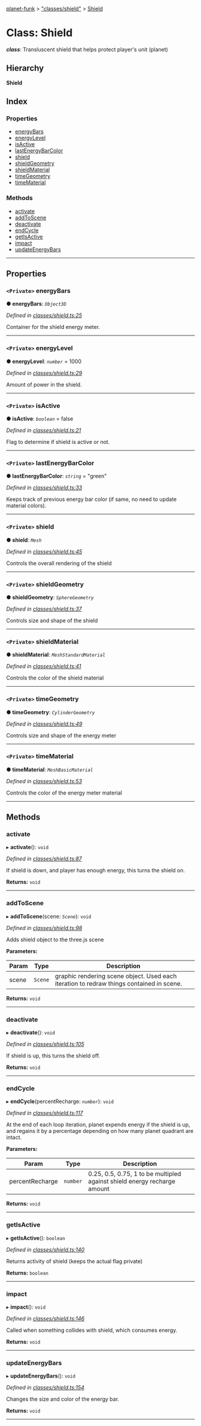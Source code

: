 [planet-funk](../README.md) > ["classes/shield"](../modules/_classes_shield_.md) > [Shield](../classes/_classes_shield_.shield.md)

# Class: Shield

*__class__*: Transluscent shield that helps protect player's unit (planet)

## Hierarchy

**Shield**

## Index

### Properties

* [energyBars](_classes_shield_.shield.md#energybars)
* [energyLevel](_classes_shield_.shield.md#energylevel)
* [isActive](_classes_shield_.shield.md#isactive)
* [lastEnergyBarColor](_classes_shield_.shield.md#lastenergybarcolor)
* [shield](_classes_shield_.shield.md#shield)
* [shieldGeometry](_classes_shield_.shield.md#shieldgeometry)
* [shieldMaterial](_classes_shield_.shield.md#shieldmaterial)
* [timeGeometry](_classes_shield_.shield.md#timegeometry)
* [timeMaterial](_classes_shield_.shield.md#timematerial)

### Methods

* [activate](_classes_shield_.shield.md#activate)
* [addToScene](_classes_shield_.shield.md#addtoscene)
* [deactivate](_classes_shield_.shield.md#deactivate)
* [endCycle](_classes_shield_.shield.md#endcycle)
* [getIsActive](_classes_shield_.shield.md#getisactive)
* [impact](_classes_shield_.shield.md#impact)
* [updateEnergyBars](_classes_shield_.shield.md#updateenergybars)

---

## Properties

<a id="energybars"></a>

### `<Private>` energyBars

**● energyBars**: *`Object3D`*

*Defined in [classes/shield.ts:25](https://github.com/WilliamRADFunk/planet-funk/blob/7ab3c98/src/classes/shield.ts#L25)*

Container for the shield energy meter.

___
<a id="energylevel"></a>

### `<Private>` energyLevel

**● energyLevel**: *`number`* = 1000

*Defined in [classes/shield.ts:29](https://github.com/WilliamRADFunk/planet-funk/blob/7ab3c98/src/classes/shield.ts#L29)*

Amount of power in the shield.

___
<a id="isactive"></a>

### `<Private>` isActive

**● isActive**: *`boolean`* = false

*Defined in [classes/shield.ts:21](https://github.com/WilliamRADFunk/planet-funk/blob/7ab3c98/src/classes/shield.ts#L21)*

Flag to determine if shield is active or not.

___
<a id="lastenergybarcolor"></a>

### `<Private>` lastEnergyBarColor

**● lastEnergyBarColor**: *`string`* = "green"

*Defined in [classes/shield.ts:33](https://github.com/WilliamRADFunk/planet-funk/blob/7ab3c98/src/classes/shield.ts#L33)*

Keeps track of previous energy bar color (if same, no need to update material colors).

___
<a id="shield"></a>

### `<Private>` shield

**● shield**: *`Mesh`*

*Defined in [classes/shield.ts:45](https://github.com/WilliamRADFunk/planet-funk/blob/7ab3c98/src/classes/shield.ts#L45)*

Controls the overall rendering of the shield

___
<a id="shieldgeometry"></a>

### `<Private>` shieldGeometry

**● shieldGeometry**: *`SphereGeometry`*

*Defined in [classes/shield.ts:37](https://github.com/WilliamRADFunk/planet-funk/blob/7ab3c98/src/classes/shield.ts#L37)*

Controls size and shape of the shield

___
<a id="shieldmaterial"></a>

### `<Private>` shieldMaterial

**● shieldMaterial**: *`MeshStandardMaterial`*

*Defined in [classes/shield.ts:41](https://github.com/WilliamRADFunk/planet-funk/blob/7ab3c98/src/classes/shield.ts#L41)*

Controls the color of the shield material

___
<a id="timegeometry"></a>

### `<Private>` timeGeometry

**● timeGeometry**: *`CylinderGeometry`*

*Defined in [classes/shield.ts:49](https://github.com/WilliamRADFunk/planet-funk/blob/7ab3c98/src/classes/shield.ts#L49)*

Controls size and shape of the energy meter

___
<a id="timematerial"></a>

### `<Private>` timeMaterial

**● timeMaterial**: *`MeshBasicMaterial`*

*Defined in [classes/shield.ts:53](https://github.com/WilliamRADFunk/planet-funk/blob/7ab3c98/src/classes/shield.ts#L53)*

Controls the color of the energy meter material

___

## Methods

<a id="activate"></a>

###  activate

▸ **activate**(): `void`

*Defined in [classes/shield.ts:87](https://github.com/WilliamRADFunk/planet-funk/blob/7ab3c98/src/classes/shield.ts#L87)*

If shield is down, and player has enough energy, this turns the shield on.

**Returns:** `void`

___
<a id="addtoscene"></a>

###  addToScene

▸ **addToScene**(scene: *`Scene`*): `void`

*Defined in [classes/shield.ts:98](https://github.com/WilliamRADFunk/planet-funk/blob/7ab3c98/src/classes/shield.ts#L98)*

Adds shield object to the three.js scene

**Parameters:**

| Param | Type | Description |
| ------ | ------ | ------ |
| scene | `Scene` |  graphic rendering scene object. Used each iteration to redraw things contained in scene. |

**Returns:** `void`

___
<a id="deactivate"></a>

###  deactivate

▸ **deactivate**(): `void`

*Defined in [classes/shield.ts:105](https://github.com/WilliamRADFunk/planet-funk/blob/7ab3c98/src/classes/shield.ts#L105)*

If shield is up, this turns the shield off.

**Returns:** `void`

___
<a id="endcycle"></a>

###  endCycle

▸ **endCycle**(percentRecharge: *`number`*): `void`

*Defined in [classes/shield.ts:117](https://github.com/WilliamRADFunk/planet-funk/blob/7ab3c98/src/classes/shield.ts#L117)*

At the end of each loop iteration, planet expends energy if the shield is up, and regains it by a percentage depending on how many planet quadrant are intact.

**Parameters:**

| Param | Type | Description |
| ------ | ------ | ------ |
| percentRecharge | `number` |  0.25, 0.5, 0.75, 1 to be multipled against shield energy recharge amount |

**Returns:** `void`

___
<a id="getisactive"></a>

###  getIsActive

▸ **getIsActive**(): `boolean`

*Defined in [classes/shield.ts:140](https://github.com/WilliamRADFunk/planet-funk/blob/7ab3c98/src/classes/shield.ts#L140)*

Returns activity of shield (keeps the actual flag private)

**Returns:** `boolean`

___
<a id="impact"></a>

###  impact

▸ **impact**(): `void`

*Defined in [classes/shield.ts:146](https://github.com/WilliamRADFunk/planet-funk/blob/7ab3c98/src/classes/shield.ts#L146)*

Called when something collides with shield, which consumes energy.

**Returns:** `void`

___
<a id="updateenergybars"></a>

###  updateEnergyBars

▸ **updateEnergyBars**(): `void`

*Defined in [classes/shield.ts:154](https://github.com/WilliamRADFunk/planet-funk/blob/7ab3c98/src/classes/shield.ts#L154)*

Changes the size and color of the energy bar.

**Returns:** `void`

___

